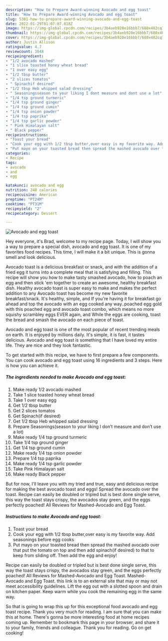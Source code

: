 ```yaml
---
description: "How to Prepare Award-winning Avocado and egg toast"
title: "How to Prepare Award-winning Avocado and egg toast"
slug: 5301-how-to-prepare-award-winning-avocado-and-egg-toast
date: 2022-01-29T01:07:07.818Z
image: https://img-global.cpcdn.com/recipes/3b4aeb920e16bbb7/680x482cq70/avocado-and-egg-toast-recipe-main-photo.jpg
thumbnail: https://img-global.cpcdn.com/recipes/3b4aeb920e16bbb7/680x482cq70/avocado-and-egg-toast-recipe-main-photo.jpg
cover: https://img-global.cpcdn.com/recipes/3b4aeb920e16bbb7/680x482cq70/avocado-and-egg-toast-recipe-main-photo.jpg
author: Justin Allison
ratingvalue: 4.7
reviewcount: 3048
recipeingredient:
- "1/2 avocado mashed"
- "1 slice toasted honey wheat bread"
- "1 over easy egg"
- "1/2 tbsp butter"
- "2 slices tomatos"
- " Spinachif desired"
- "1/2 tbsp Heb whipped salad dressing"
- " Seasoningsseason to your liking I dont measure and dont use a lot"
- "1/4 tsp ground turmeric"
- "1/4 tsp ground ginger"
- "1/4 tsp ground cumin"
- "1/4 tsp onion powder"
- "1/4 tsp paprika"
- "1/4 tsp garlic powder"
- " Pink Himalayan salt"
- " Black pepper"
recipeinstructions:
- "Toast your bread"
- "Cook your egg with 1/2 tbsp butter,over easy is my favorite way. Add seasonings before egg cooks"
- "Put mayo on your toasted bread then spread the mashed avocado over that put the tomato on top and then add spinach(if desired) to that to keep from sliding off. Then add the egg and enjoy!"
categories:
- Recipe
tags:
- avocado
- and
- egg

katakunci: avocado and egg 
nutrition: 248 calories
recipecuisine: American
preptime: "PT24M"
cooktime: "PT31M"
recipeyield: "2"
recipecategory: Dessert

---
```



![Avocado and egg toast](https://img-global.cpcdn.com/recipes/3b4aeb920e16bbb7/680x482cq70/avocado-and-egg-toast-recipe-main-photo.jpg)

Hey everyone, it's Brad, welcome to my recipe page. Today, I will show you a way to prepare a special dish, avocado and egg toast. It is one of my favorites food recipes. This time, I will make it a bit unique. This is gonna smell and look delicious.

Avocado toast is a delicious breakfast or snack, and with the addition of a fried egg it turns into a complete meal that is satisfying and filling. This recipe will show you how to make tasty smashed avocado, how to poach an egg and then stick &#39;em together to create an awesome, healthy breakfast dish. Healthy avocado toast is super easy to make and makes the perfect addition to any Avocado toast has become my new favorite breakfast/snack. It&#39;s healthy, simple, and If you&#39;re having it for breakfast go ahead and top the avocado with an egg cooked any way..poached egg gold with this poached egg and avocado toast combo, which means no more squishy scrambley eggs EVER again, and While the eggs are cooking, toast the bread and smash the avocado on each piece of toast.

Avocado and egg toast is one of the most popular of recent trending meals on earth. It is enjoyed by millions daily. It's simple, it is fast, it tastes delicious. Avocado and egg toast is something that I have loved my entire life. They are nice and they look fantastic.


To get started with this recipe, we have to first prepare a few components. You can cook avocado and egg toast using 16 ingredients and 3 steps. Here is how you can achieve it.

<!--inarticleads1-->

##### The ingredients needed to make Avocado and egg toast:

1. Make ready 1/2 avocado mashed
1. Take 1 slice toasted honey wheat bread
1. Take 1 over easy egg
1. Get 1/2 tbsp butter
1. Get 2 slices tomatos
1. Get  Spinach(if desired)
1. Get 1/2 tbsp Heb whipped salad dressing
1. Prepare  Seasonings(season to your liking I don’t measure and don’t use a lot)
1. Make ready 1/4 tsp ground turmeric
1. Take 1/4 tsp ground ginger
1. Get 1/4 tsp ground cumin
1. Make ready 1/4 tsp onion powder
1. Prepare 1/4 tsp paprika
1. Make ready 1/4 tsp garlic powder
1. Take  Pink Himalayan salt
1. Make ready  Black pepper


But for now, I&#39;ll leave you with my tried and true, easy and delicious recipe for making the best avocado toast and eggs! Spread the avocado over the toast. Recipe can easily be doubled or tripled but is best done single serve, this way the toast stays crispy, the avocados stay green, and the eggs perfectly poached! All Reviews for Mashed-Avocado and Egg Toast. 

<!--inarticleads2-->

##### Instructions to make Avocado and egg toast:

1. Toast your bread
1. Cook your egg with 1/2 tbsp butter,over easy is my favorite way. Add seasonings before egg cooks
1. Put mayo on your toasted bread then spread the mashed avocado over that put the tomato on top and then add spinach(if desired) to that to keep from sliding off. Then add the egg and enjoy!


Recipe can easily be doubled or tripled but is best done single serve, this way the toast stays crispy, the avocados stay green, and the eggs perfectly poached! All Reviews for Mashed-Avocado and Egg Toast. Mashed-Avocado and Egg Toast. this link is to an external site that may or may not meet accessibility guidelines. Lift the egg out with a slotted spoon and drain on kitchen paper. Keep warm while you cook the remaining egg in the same way. 

So that is going to wrap this up for this exceptional food avocado and egg toast recipe. Thank you very much for reading. I am sure that you can make this at home. There's gonna be more interesting food at home recipes coming up. Remember to bookmark this page in your browser, and share it to your family, friends and colleague. Thank you for reading. Go on get cooking!
